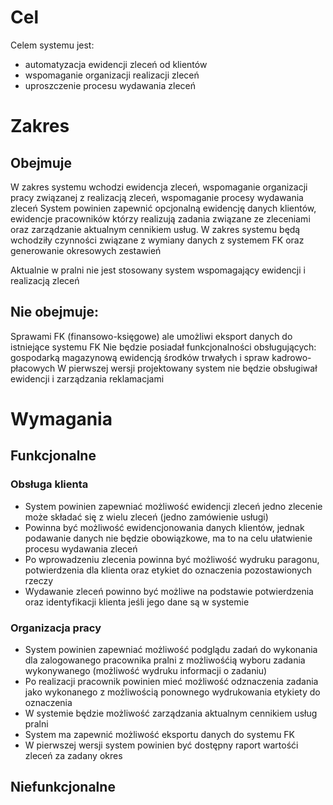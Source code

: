 # Cel
Celem systemu jest:
- automatyzacja ewidencji zleceń od klientów
- wspomaganie organizacji realizacji zleceń
- uproszczenie procesu wydawania zleceń
# Zakres
## Obejmuje
W zakres systemu wchodzi ewidencja zleceń, wspomaganie organizacji pracy związanej z realizacją zleceń, wspomaganie procesy wydawania zleceń
System powinien zapewnić opcjonalną ewidencję danych klientów, ewidencje pracowników którzy realizują zadania związane ze zleceniami oraz zarządzanie aktualnym cennikiem usług. W zakres systemu będą wchodziły czynności związane z wymiany danych z systemem FK oraz generowanie okresowych zestawień

Aktualnie w pralni nie jest stosowany system wspomagający ewidencji i realizacją zleceń

## Nie obejmuje:
Sprawami FK (finansowo-księgowe) ale umożliwi eksport danych do istniejące systemu FK
Nie będzie posiadał funkcjonalności obsługujących: gospodarką magazynową
ewidencją środków trwałych i spraw kadrowo-płacowych
W pierwszej wersji projektowany system nie będzie obsługiwał ewidencji i zarządzania reklamacjami

# Wymagania
## Funkcjonalne
### Obsługa klienta
- System powinien zapewniać możliwość ewidencji zleceń jedno zlecenie może składać się z wielu zleceń (jedno zamówienie usługi)
- Powinna być możliwość ewidencjonowania danych klientów, jednak podawanie danych nie będzie obowiązkowe, ma to na celu ułatwienie procesu wydawania zleceń
- Po wprowadzeniu zlecenia powinna być możliwość wydruku paragonu, potwierdzenia dla klienta oraz etykiet do oznaczenia pozostawionych rzeczy
- Wydawanie zleceń powinno być możliwe na podstawie potwierdzenia oraz identyfikacji klienta jeśli jego dane są w systemie
### Organizacja pracy
- System powinien zapewniać możliwość podglądu zadań do wykonania dla zalogowanego pracownika pralni z możliwośćią wyboru zadania wykonywanego (możliwość wydruku informacji o zadaniu)
- Po realizacji pracownik powinien mieć możliwość odznaczenia zadania jako wykonanego z możliwością ponownego wydrukowania etykiety do oznaczenia
- W systemie będzie możliwość zarządzania aktualnym cennikiem usług pralni
- System ma zapewnić możliwość eksportu danych do systemu FK
- W pierwszej wersji system powinien być dostępny raport wartośći zleceń za zadany okres
## Niefunkcjonalne
